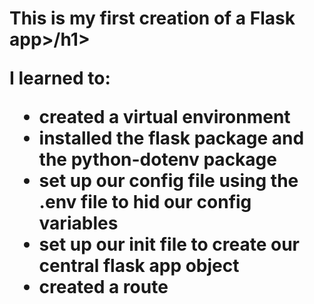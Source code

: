 <h1> This is my first creation of a Flask app>/h1>
<p>I learned to:</p>
<ul>
<li>created a virtual environment</li>
<li>installed the flask package and the python-dotenv package</li>
<li>set up our config file using the .env file to hid our config variables</li>
<li>set up our init file to create our central flask app object</li>
<li>created a route</li>